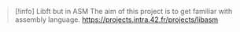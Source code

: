 > [!info] Libft but in ASM
> The aim of this project is to get familiar with assembly language.
> https://projects.intra.42.fr/projects/libasm
